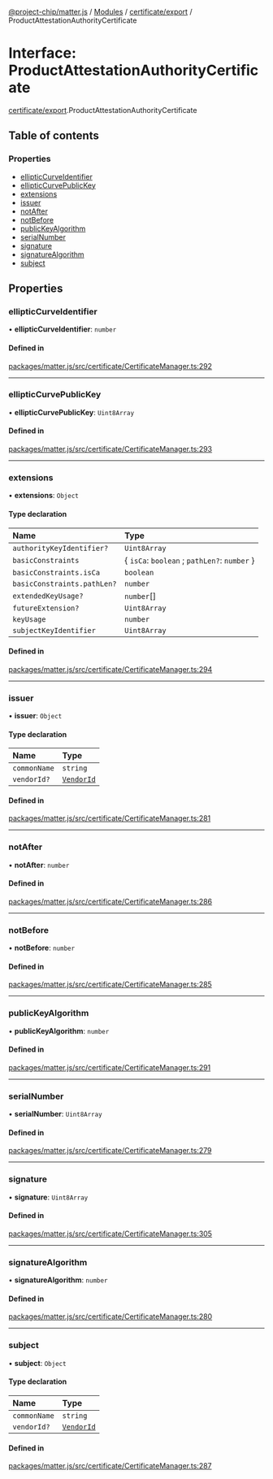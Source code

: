 [@project-chip/matter.js](../README.md) / [Modules](../modules.md) / [certificate/export](../modules/certificate_export.md) / ProductAttestationAuthorityCertificate

# Interface: ProductAttestationAuthorityCertificate

[certificate/export](../modules/certificate_export.md).ProductAttestationAuthorityCertificate

## Table of contents

### Properties

- [ellipticCurveIdentifier](certificate_export.ProductAttestationAuthorityCertificate.md#ellipticcurveidentifier)
- [ellipticCurvePublicKey](certificate_export.ProductAttestationAuthorityCertificate.md#ellipticcurvepublickey)
- [extensions](certificate_export.ProductAttestationAuthorityCertificate.md#extensions)
- [issuer](certificate_export.ProductAttestationAuthorityCertificate.md#issuer)
- [notAfter](certificate_export.ProductAttestationAuthorityCertificate.md#notafter)
- [notBefore](certificate_export.ProductAttestationAuthorityCertificate.md#notbefore)
- [publicKeyAlgorithm](certificate_export.ProductAttestationAuthorityCertificate.md#publickeyalgorithm)
- [serialNumber](certificate_export.ProductAttestationAuthorityCertificate.md#serialnumber)
- [signature](certificate_export.ProductAttestationAuthorityCertificate.md#signature)
- [signatureAlgorithm](certificate_export.ProductAttestationAuthorityCertificate.md#signaturealgorithm)
- [subject](certificate_export.ProductAttestationAuthorityCertificate.md#subject)

## Properties

### ellipticCurveIdentifier

• **ellipticCurveIdentifier**: `number`

#### Defined in

[packages/matter.js/src/certificate/CertificateManager.ts:292](https://github.com/project-chip/matter.js/blob/be83914/packages/matter.js/src/certificate/CertificateManager.ts#L292)

___

### ellipticCurvePublicKey

• **ellipticCurvePublicKey**: `Uint8Array`

#### Defined in

[packages/matter.js/src/certificate/CertificateManager.ts:293](https://github.com/project-chip/matter.js/blob/be83914/packages/matter.js/src/certificate/CertificateManager.ts#L293)

___

### extensions

• **extensions**: `Object`

#### Type declaration

| Name | Type |
| :------ | :------ |
| `authorityKeyIdentifier?` | `Uint8Array` |
| `basicConstraints` | { `isCa`: `boolean` ; `pathLen?`: `number`  } |
| `basicConstraints.isCa` | `boolean` |
| `basicConstraints.pathLen?` | `number` |
| `extendedKeyUsage?` | `number`[] |
| `futureExtension?` | `Uint8Array` |
| `keyUsage` | `number` |
| `subjectKeyIdentifier` | `Uint8Array` |

#### Defined in

[packages/matter.js/src/certificate/CertificateManager.ts:294](https://github.com/project-chip/matter.js/blob/be83914/packages/matter.js/src/certificate/CertificateManager.ts#L294)

___

### issuer

• **issuer**: `Object`

#### Type declaration

| Name | Type |
| :------ | :------ |
| `commonName` | `string` |
| `vendorId?` | [`VendorId`](../modules/datatype_export.md#vendorid) |

#### Defined in

[packages/matter.js/src/certificate/CertificateManager.ts:281](https://github.com/project-chip/matter.js/blob/be83914/packages/matter.js/src/certificate/CertificateManager.ts#L281)

___

### notAfter

• **notAfter**: `number`

#### Defined in

[packages/matter.js/src/certificate/CertificateManager.ts:286](https://github.com/project-chip/matter.js/blob/be83914/packages/matter.js/src/certificate/CertificateManager.ts#L286)

___

### notBefore

• **notBefore**: `number`

#### Defined in

[packages/matter.js/src/certificate/CertificateManager.ts:285](https://github.com/project-chip/matter.js/blob/be83914/packages/matter.js/src/certificate/CertificateManager.ts#L285)

___

### publicKeyAlgorithm

• **publicKeyAlgorithm**: `number`

#### Defined in

[packages/matter.js/src/certificate/CertificateManager.ts:291](https://github.com/project-chip/matter.js/blob/be83914/packages/matter.js/src/certificate/CertificateManager.ts#L291)

___

### serialNumber

• **serialNumber**: `Uint8Array`

#### Defined in

[packages/matter.js/src/certificate/CertificateManager.ts:279](https://github.com/project-chip/matter.js/blob/be83914/packages/matter.js/src/certificate/CertificateManager.ts#L279)

___

### signature

• **signature**: `Uint8Array`

#### Defined in

[packages/matter.js/src/certificate/CertificateManager.ts:305](https://github.com/project-chip/matter.js/blob/be83914/packages/matter.js/src/certificate/CertificateManager.ts#L305)

___

### signatureAlgorithm

• **signatureAlgorithm**: `number`

#### Defined in

[packages/matter.js/src/certificate/CertificateManager.ts:280](https://github.com/project-chip/matter.js/blob/be83914/packages/matter.js/src/certificate/CertificateManager.ts#L280)

___

### subject

• **subject**: `Object`

#### Type declaration

| Name | Type |
| :------ | :------ |
| `commonName` | `string` |
| `vendorId?` | [`VendorId`](../modules/datatype_export.md#vendorid) |

#### Defined in

[packages/matter.js/src/certificate/CertificateManager.ts:287](https://github.com/project-chip/matter.js/blob/be83914/packages/matter.js/src/certificate/CertificateManager.ts#L287)
